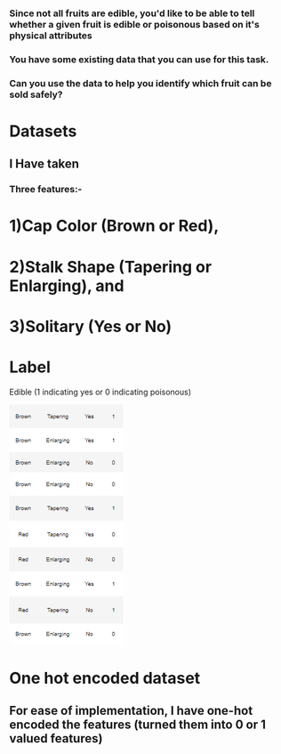 

 ### Since not all fruits are edible, you'd like to be able to tell whether a given fruit is edible or poisonous based on it's physical attributes
### You have some existing data that you can use for this task.
### Can you use the data to help you identify which fruit can be sold safely?

# Datasets
## I Have taken 
### Three features:-
# 1)Cap Color (Brown or Red),

# 2)Stalk Shape (Tapering  or Enlarging), and

# 3)Solitary (Yes or No)

# Label
Edible (1 indicating yes or 0 indicating poisonous)

![Alt Text](https://github.com/devatroneoptimus/fruit/blob/main/Screenshot%202023-09-02%20170702.png?raw=true)
# One hot encoded dataset
## For ease of implementation, I have one-hot encoded the features (turned them into 0 or 1 valued features)
